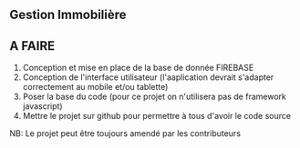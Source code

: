## Gestion Immobilière

## A FAIRE
1. Conception et mise en place de la base de donnée FIREBASE
2. Conception de l'interface utilisateur (l'aaplication devrait s'adapter correctement au mobile et/ou tablette)
3. Poser la base du code (pour ce projet on n'utilisera pas de framework javascript)
4. Mettre le projet sur github pour permettre à tous d'avoir le code source


NB: Le projet peut être toujours amendé par les contributeurs